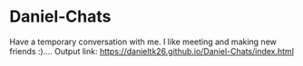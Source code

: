 # Daniel-Chats
Have a temporary conversation with me. I like meeting and making new friends :)....
Output link: https://danieltk26.github.io/Daniel-Chats/index.html
